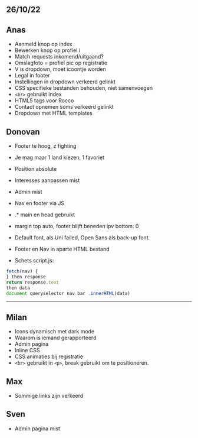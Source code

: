 ## 26/10/22

## Anas

- Aanmeld knop op index
- Bewerken knop op profiel i
- Match requests inkomend/uitgaand?
- Omslagfoto = profiel pic op registratie
- V is dropdown, moet icoontje worden
- Legal in footer
- Instellingen in dropdown verkeerd gelinkt
- CSS specifieke bestanden behouden, niet samenvoegen
- `<br>` gebruikt index
- HTML5 tags voor Rocco
- Contact opnemen soms verkeerd gelinkt
- Dropdown met HTML templates

## Donovan

- Footer te hoog, z fighting
- Je mag maar 1 land kiezen, 1 favoriet
- Position absolute
- Interesses aanpassen mist
- Admin mist
- Nav en footer via JS
- .* main en head gebruikt
- margin top auto, footer blijft beneden ipv bottom: 0
- Default font, als Uni failed, Open Sans als back-up font.
- Footer en Nav in aparte HTML bestand

- Schets script.js:

```javascript
fetch(nav) {
} then response
return response.text
then data
document queryselector nav bar .innerHTML(data)
```

---

## Milan

- Icons dynamisch met dark mode
- Waarom is iemand gerapporteerd
- Admin pagina
- Inline CSS
- CSS animaties bij registratie
- `<br>` gebruikt in `<p>`, break gebruikt om te positioneren. 

## Max

- Sommige links zijn verkeerd

## Sven

- Admin pagina mist

